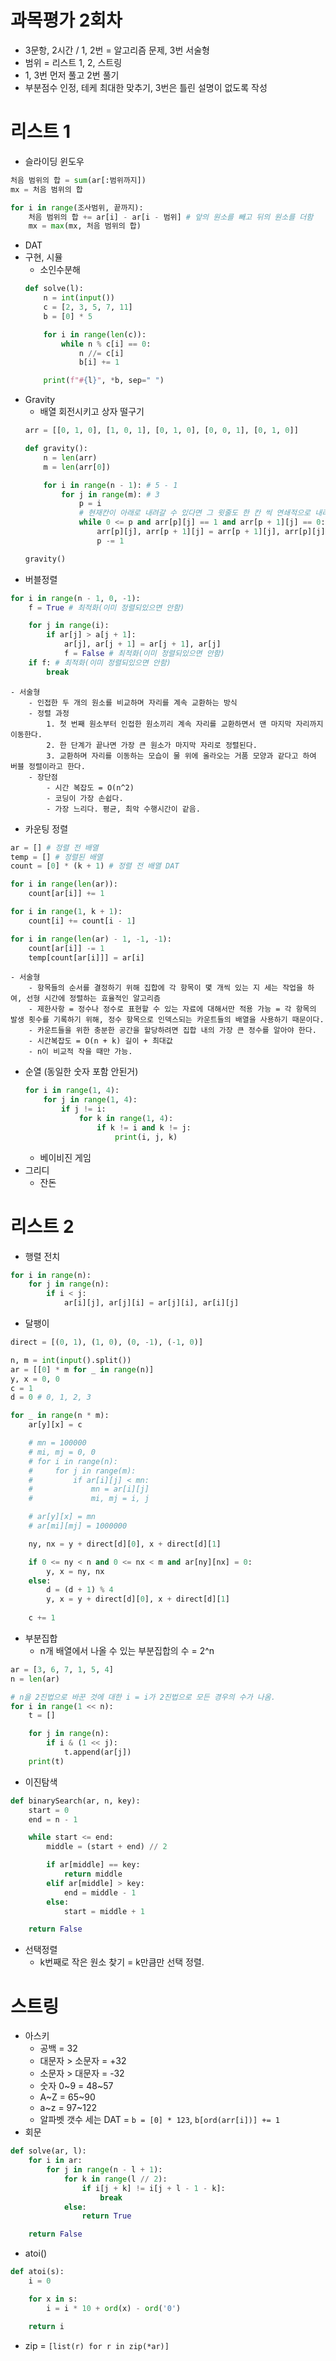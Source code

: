 # 과목평가 2회차
- 3문항, 2시간 / 1, 2번 = 알고리즘 문제, 3번 서술형
- 범위 = 리스트 1, 2, 스트링
- 1, 3번 먼저 풀고 2번 풀기
- 부분점수 인정, 테케 최대한 맞추기, 3번은 틀린 설명이 없도록 작성

# 리스트 1
- 슬라이딩 윈도우
```python
처음 범위의 합 = sum(ar[:범위까지])
mx = 처음 범위의 합

for i in range(조사범위, 끝까지):
    처음 범위의 합 += ar[i] - ar[i - 범위] # 앞의 원소를 빼고 뒤의 원소를 더함
    mx = max(mx, 처음 범위의 합)
```
- DAT
- 구현, 시뮬
    - 소인수분해
    ```python
    def solve(l):
        n = int(input())
        c = [2, 3, 5, 7, 11]
        b = [0] * 5

        for i in range(len(c)):
            while n % c[i] == 0:
                n //= c[i]
                b[i] += 1

        print(f"#{l}", *b, sep=" ")
    ```
- Gravity
    - 배열 회전시키고 상자 떨구기
    ```python
    arr = [[0, 1, 0], [1, 0, 1], [0, 1, 0], [0, 0, 1], [0, 1, 0]]

    def gravity():
        n = len(arr)
        m = len(arr[0])

        for i in range(n - 1): # 5 - 1
            for j in range(m): # 3
                p = i
                # 현재칸이 아래로 내려갈 수 있다면 그 윗줄도 한 칸 씩 연쇄적으로 내려와야함
                while 0 <= p and arr[p][j] == 1 and arr[p + 1][j] == 0:
                    arr[p][j], arr[p + 1][j] = arr[p + 1][j], arr[p][j]
                    p -= 1

    gravity()
    ```
- 버블정렬
```python
for i in range(n - 1, 0, -1):
    f = True # 최적화(이미 정렬되있으면 안함)

    for j in range(i):
        if ar[j] > a[j + 1]:
            ar[j], ar[j + 1] = ar[j + 1], ar[j]
            f = False # 최적화(이미 정렬되있으면 안함)
    if f: # 최적화(이미 정렬되있으면 안함)
        break
```
    - 서술형
        - 인접한 두 개의 원소를 비교하며 자리를 계속 교환하는 방식
        - 정렬 과정
            1. 첫 번째 원소부터 인접한 원소끼리 계속 자리를 교환하면서 맨 마지막 자리까지 이동한다.
            2. 한 단계가 끝나면 가장 큰 원소가 마지막 자리로 정렬된다.
            3. 교환하며 자리를 이동하는 모습이 물 위에 올라오는 거품 모양과 같다고 하여 버블 정렬이라고 한다.
        - 장단점
            - 시간 복잡도 = O(n^2)
            - 코딩이 가장 손쉽다.
            - 가장 느리다. 평균, 최악 수행시간이 같음.
- 카운팅 정렬
```python
ar = [] # 정렬 전 배열
temp = [] # 정렬된 배열
count = [0] * (k + 1) # 정렬 전 배열 DAT

for i in range(len(ar)):
    count[ar[i]] += 1

for i in range(1, k + 1):
    count[i] += count[i - 1]

for i in range(len(ar) - 1, -1, -1):
    count[ar[i]] -= 1
    temp[count[ar[i]]] = ar[i]
```
    - 서술형
        - 항목들의 순서를 결정하기 위해 집합에 각 항목이 몇 개씩 있는 지 세는 작업을 하여, 선형 시간에 정렬하는 효율적인 알고리즘
        - 제한사항 = 정수나 정수로 표현할 수 있는 자료에 대해서만 적용 가능 = 각 항목의 발생 횟수를 기록하기 위해, 정수 항목으로 인덱스되는 카운트들의 배열을 사용하기 때문이다.
        - 카운트들을 위한 충분한 공간을 할당하려면 집합 내의 가장 큰 정수를 알아야 한다.
        - 시간복잡도 = O(n + k) 길이 + 최대값
        - n이 비교적 작을 때만 가능.

- 순열 (동일한 숫자 포함 안된거)
    ```python
    for i in range(1, 4):
        for j in range(1, 4):
            if j != i:
                for k in range(1, 4):
                    if k != i and k != j:
                        print(i, j, k)
    ```
    - 베이비진 게임
- 그리디
    - 잔돈

# 리스트 2
- 행렬 전치
```python
for i in range(n):
    for j in range(n):
        if i < j:
            ar[i][j], ar[j][i] = ar[j][i], ar[i][j]
```
- 달팽이
```python
direct = [(0, 1), (1, 0), (0, -1), (-1, 0)]

n, m = int(input().split())
ar = [[0] * m for _ in range(n)]
y, x = 0, 0
c = 1
d = 0 # 0, 1, 2, 3

for _ in range(n * m):
    ar[y][x] = c

    # mn = 100000
    # mi, mj = 0, 0
    # for i in range(n):
    #     for j in range(m):
    #         if ar[i][j] < mn:
    #             mn = ar[i][j]
    #             mi, mj = i, j

    # ar[y][x] = mn
    # ar[mi][mj] = 1000000

    ny, nx = y + direct[d][0], x + direct[d][1]

    if 0 <= ny < n and 0 <= nx < m and ar[ny][nx] = 0:
        y, x = ny, nx
    else:
        d = (d + 1) % 4
        y, x = y + direct[d][0], x + direct[d][1]
    
    c += 1
```
- 부분집합
    - n개 배열에서 나올 수 있는 부분집합의 수 = 2^n
```python
ar = [3, 6, 7, 1, 5, 4]
n = len(ar)

# n을 2진법으로 바꾼 것에 대한 i = i가 2진법으로 모든 경우의 수가 나옴.
for i in range(1 << n):
    t = []

    for j in range(n):
        if i & (1 << j):
            t.append(ar[j])
    print(t)
```
- 이진탐색
```python
def binarySearch(ar, n, key):
    start = 0
    end = n - 1

    while start <= end:
        middle = (start + end) // 2

        if ar[middle] == key:
            return middle
        elif ar[middle] > key:
            end = middle - 1
        else:
            start = middle + 1

    return False
```
- 선택정렬
    - k번째로 작은 원소 찾기 = k만큼만 선택 정렬.

# 스트링
- 아스키
    - 공백 = 32
    - 대문자 > 소문자 = +32
    - 소문자 > 대문자 = -32
    - 숫자 0~9 = 48~57
    - A~Z = 65~90
    - a~z = 97~122
    - 알파벳 갯수 세는 DAT = `b = [0] * 123`, `b[ord(arr[i])] += 1`
- 회문
```python
def solve(ar, l):
    for i in ar:
        for j in range(n - l + 1):
            for k in range(l // 2):
                if i[j + k] != i[j + l - 1 - k]:
                    break
            else:
                return True

    return False
```
- atoi()
```python
def atoi(s):
    i = 0

    for x in s:
        i = i * 10 + ord(x) - ord('0')

    return i
```
- zip = `[list(r) for r in zip(*ar)]`